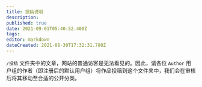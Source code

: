 ```yaml
---
title: 投稿说明
description: 
published: true
date: 2021-09-01T05:40:52.400Z
tags: 
editor: markdown
dateCreated: 2021-08-30T17:32:31.780Z
---
```


`/投稿` 文件夹中的文章，网站的普通访客是无法看见的。因此，请各位 `Author` 用户组的作者（即注册后的默认用户组）将作品投稿到这个文件夹中，我们会在审核后将其移动至合适的公开分类。